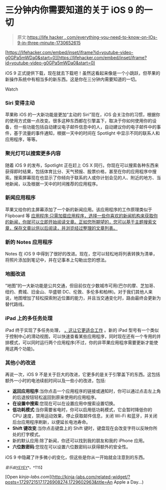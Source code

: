 # 三分钟内你需要知道的关于 iOS 9 的一切

> 原文:[https://life hacker . com/everything-you-need-to-know-on-IOs-9-in-three-minute-1730652615](https://lifehacker.com/everything-you-need-to-know-about-ios-9-in-three-minute-1730652615)

 [https://lifehacker.com/embed/inset/iframe?id=youtube-video-g0GPa5mWDa0&start=0](https://lifehacker.com/embed/inset/iframe?id=youtube-video-g0GPa5mWDa0&start=0) 

iOS 9 正式提供下载，现在就去下载吧！虽然这看起来像是一个小跳跃，但苹果的新操作系统中有相当多的新东西。这是你在三分钟内需要知道的一切。

Watch

### Siri 变得主动

苹果称 iOS 的一大新功能是更加“主动的 Siri”现在，iOS 会关注你的习惯，根据你的使用方式做一点改变。很多这种东西都在引擎盖下，取决于你如何使用你的设备，但一些功能包括自动建议电子邮件信息中的人，自动建议你的电子邮件中的事件，基于流量的事件通知，根据一天中的时间在 Spotlight 中显示不同的联系人和应用程序，等等。

### 聚光灯可以搜索更多内容

随着 iOS 9 的发布，Spotlight 正在赶上 OS X 同行。你现在可以搜索各种东西来获得即时结果，包括体育比分、天气预报、股票价格，甚至在你的应用程序中搜索。搜索屏幕现在也显示了你倾向于联系的人或你计划会见的人、附近的地方、当地新闻，以及根据一天中的时间推荐的应用程序。

### 新闻应用程序

苹果又给你的主屏幕添加了一个新的新闻应用。该应用程序的工作原理类似于 Flipboard 等 [应用程序:只需加载应用程序，选择一些你喜欢的新闻机构来获取你的新闻，你就可以立即开始阅读文章。正如您所期望的，您可以基于主题搜索文章，保存文章以供以后阅读，并浏览经过整理的文章列表。](http://lifehacker.com/lifehacker-faceoff-the-best-digital-digests-for-ipad-a-5866449)

### 新的 Notes 应用程序

Notes 在 iOS 9 中得到了很好的改进。现在，您可以轻松地将列表转换为清单，将照片添加到笔记中，并在记事本上勾勒出您的想法。

### 地图改进

“地图”的一大新功能是公共交通，但目前仅在少数城市可用(巴尔的摩、芝加哥、纽约、费城、旧金山、华盛顿 DC、伦敦、多伦多和柏林)。对于我们其他人来说，地图增加了轻松探索附近位置的能力，并且当交通变化时，路由最终会更新为替代路线。

### iPad 上的多任务处理

iPad 终于实现了多任务处理， [，这让它更适合工作](http://lifehacker.com/ios-9-actually-makes-the-ipad-usable-for-work-1729721517#_ga=1.72118171.968941705.1436971740) 。新的 iPad 型号有一个类似于控制中心的滑动视图，可以快速查看某些应用程序，同时现在还有一个专用的并排模式，可以同时运行两个应用程序(不过，你的非苹果应用程序需要更新才能使用这两个功能)。

### 其他小的改进

再说一次，iOS 9 不是关于巨大的改进，它更多的是关于引擎盖下的东西。这包括额外一小时的电池续航时间以及一些小的改进，包括:

*   **返回应用程序**:当你点击一个应用程序的链接或通知时，你可以通过点击左上角的后退按钮轻松返回到原来使用的应用程序。
*   **在设置中搜索**:您现在可以在设置应用中搜索设置切换。
*   **低功耗模式**:当你需要省电时，你可以启用低功耗模式，它会暂时降低你的 CPU 速度，禁用运动效果，停止获取邮件信息，关闭 Wi-Fi 和蓝牙，并关闭后台应用程序刷新，以便延长电池寿命。
*   **Shift 键改变**:当你点击键盘上的 Shift 键时，键盘现在会改变字符以反映你所处的打字模式。
*   新的默认应用:除了新闻，你还可以找到我的朋友和我的 iPhone 应用。
*   **六位数密码**:您现在可以设置六位数密码以获得额外的安全性。

iOS 9 中隐藏了许多微小的变化，但这些是你从一开始就会注意到的东西。

<small>*音乐由*</small>[<small>*YEYEY*</small>](http://freemusicarchive.org/music/YEYEY/The_Vision_Instrumentals/The_Vision_Instrumental)<small>*。*T15】</small>

[Open *kinja-labs.com*](http://kinja-labs.com/related-widget/?posts=1729721517,1726908274,1729602963&title=An Apple a Day...)